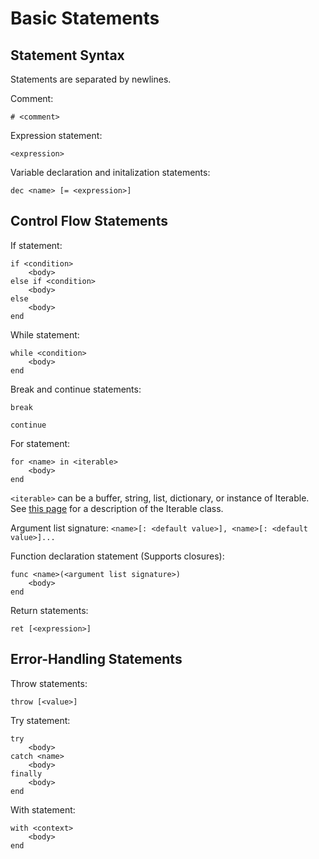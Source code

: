 
# Basic Statements

## Statement Syntax

Statements are separated by newlines.

Comment:

```
# <comment>
```

Expression statement:

```
<expression>
```

Variable declaration and initalization statements:

```
dec <name> [= <expression>]
```

## Control Flow Statements

If statement:

```
if <condition>
    <body>
else if <condition>
    <body>
else
    <body>
end
```

While statement:

```
while <condition>
    <body>
end
```

Break and continue statements:

```
break
```

```
continue
```

For statement:

```
for <name> in <iterable>
    <body>
end
```

`<iterable>` can be a buffer, string, list, dictionary, or instance of Iterable. See [this page](builtIn.md) for a description of the Iterable class.

Argument list signature: `<name>[: <default value>], <name>[: <default value>]...`

Function declaration statement (Supports closures):

```
func <name>(<argument list signature>)
    <body>
end
```

Return statements:

```
ret [<expression>]
```

## Error-Handling Statements

Throw statements:

```
throw [<value>]
```

Try statement:

```
try
    <body>
catch <name>
    <body>
finally
    <body>
end
```

With statement:

```
with <context>
    <body>
end
```
